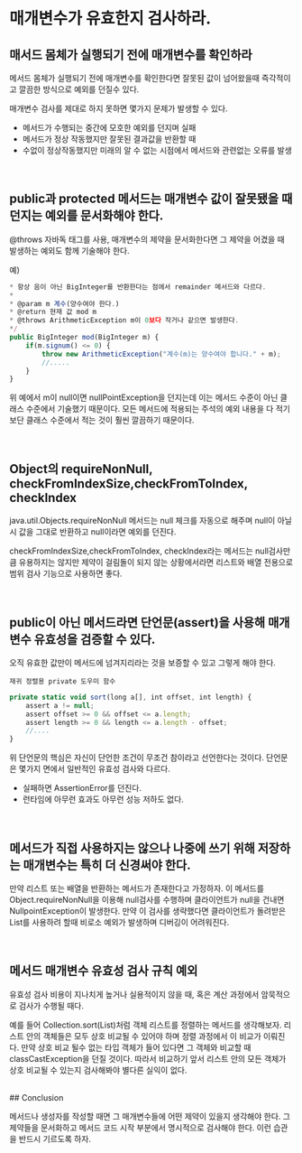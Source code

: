 # 매개변수가 유효한지 검사하라.

## 매서드 몸체가 실행되기 전에 매개변수를 확인하라

메서드 몸체가 실행되기 전에 매개변수를 확인한다면 잘못된 값이 넘어왔을때 즉각적이고 깔끔한 방식으로 예외를 던질수 있다.

매개변수 검사를 제대로 하지 못하면 몇가지 문제가 발생할 수 있다.

- 메서드가 수행되는 중간에 모호한 예외를 던지며 실패
- 메서드가 정상 작동했지만 잘못된 결과값을 반환할 때
- 수없이 정상작동했지만 미래의 알 수 없는 시점에서 메서드와 관련없는 오류를 발생

</br>

## public과 protected 메서드는 매개변수 값이 잘못됐을 때 던지는 예외를 문서화해야 한다.

@throws 자바독 태그를 사용, 매개변수의 제약을 문서화한다면 그 제약을 어겼을 때 발생하는 예외도 함께 기술해야 한다.

예)
```js
* 항상 음이 아닌 BigInteger를 반환한다는 점에서 remainder 메서드와 다르다.
* 
* @param m 계수(양수여야 한다.)
* @return 현재 값 mod m
* @throws ArithmeticException m이 0보다 작거나 같으면 발생한다.
*/
public BigInteger mod(BigInteger m) {
    if(m.signum() <= 0) {
        throw new ArithmeticException("계수(m)는 양수여야 합니다." + m);
        //.....
    }
}
```

위 예에서 m이 null이면 nullPointException을 던지는데 이는 메서드 수준이 아닌 클래스 수준에서 기술했기 때문이다. 모든 메서드에 적용되는 주석의 예외 내용을 다 적기 보단 클래스 수준에서 적는 것이 훨씬 깔끔하기 때문이다.

</br>

## Object의 requireNonNull, checkFromIndexSize,checkFromToIndex, checkIndex 

java.util.Objects.requireNonNull 메서드는 null 체크를 자동으로 해주며 null이 아닐시 값을 그대로 반환하고 null이라면 예외를 던진다. 

checkFromIndexSize,checkFromToIndex, checkIndex라는 메서드는 null검사만큼 유용하지는 않지만 제약이 걸림돌이 되지 않는 상황에서라면 리스트와 배열 전용으로 범위 검사 기능으로 사용하면 좋다.

</br>

## public이 아닌 메서드라면 단언문(assert)을 사용해 매개변수 유효성을 검증할 수 있다.

오직 유효한 값만이 메서드에 넘겨지리라는 것을 보증할 수 있고 그렇게 해야 한다.

`재귀 정렬용 private 도우미 함수`

```js
private static void sort(long a[], int offset, int length) {
    assert a != null;
    assert offset >= 0 && offset <= a.length;
    assert length >= 0 && length <= a.length - offset;
    //....
}
```
위 단언문의 핵심은 자신이 단언한 조건이 무조건 참이라고 선언한다는 것이다. 단언문은 몇가지 면에서 일반적인 유효성 검사와 다르다.

- 실패하면 AssertionError를 던진다. 
- 런타임에 아무런 효과도 아무런 성능 저하도 없다.

</br>

## 메서드가 직접 사용하지는 않으나 나중에 쓰기 위해 저장하는 매개변수는 특히 더 신경써야 한다.

만약 리스트 또는 배열을 반환하는 메서드가 존재한다고 가정하자. 이 메서드를 Object.requireNonNull을 이용해 null검사를 수행하며 클라이언트가 null을 건내면 NullpointException이 발생한다. 만약 이 검사를 생략했다면 클라이언트가 돌려받은 List를 사용하려 할때 비로소 예외가 발생하며 디버깅이 어려워진다.

<br>

## 메서드 매개변수 유효성 검사 규칙 예외

유효성 검사 비용이 지나치게 높거나 실용적이지 않을 때, 혹은 계산 과정에서 암묵적으로 검사가 수행될 때다.
 
예를 들어 Collection.sort(List)처럼 객체 리스트를 정렬하는 메서드를 생각해보자.
리스트 안의 객체들은 모두 상호 비교될 수 있어야 하며 정렬 과정에서 이 비교가 이뤄진다. 만약 상호 비교 될수 없는 타입 객체가 들어 있다면 그 객체와 비교할 때 classCastException을 던질 것이다. 따라서 비교하기 앞서 리스트 안의 모든 객체가 상호 비교될 수 있는지 검사해봐야 별다른 실익이 없다.

</br>
## Conclusion

메서드나 생성자를 작성할 때면 그 매개변수들에 어떤 제약이 있을지 생각해야 한다. 그 제약들을 문서화하고 메서드 코드 시작 부분에서 명시적으로 검사해야 한다. 이런 습관을 반드시 기르도록 하자.